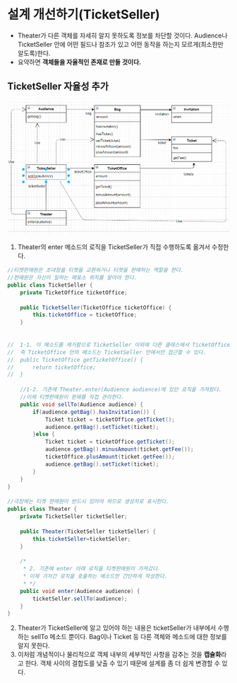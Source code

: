 # 설계 개선하기(TicketSeller)
- Theater가 다른 객체를 자세히 알지 못하도록 정보를 차단할 것이다. Audience나 TicketSeller 안에 어떤 필드나 참조가 있고 어떤 동작을 하는지 모르게(최소한만 알도록)한다.
- 요약하면 **객체들을 자율적인 존재로 만들 것이다.**

## TicketSeller 자율성 추가
![수정된 다이어그램: theater의 enter 로직을 ticketSeller가 수행하도록 변경](https://github.com/nowv30/Object/blob/master/images/%EC%A3%BC%EC%84%9D%202020-07-12%20153544.png "수정된 다이어그램: theater의 enter 로직을 ticketSeller가 수행하도록 변경")

1. Theater의 enter 메소드의 로직을 TicketSeller가 직접 수행하도록 옮겨서 수정한다.
```java
//티켓판매원은 초대장을 티켓을 교환하거나 티켓을 판매하는 역할을 한다.
//판매원은 자신이 일하는 매표소 위치를 알아야 한다.
public class TicketSeller {
	private TicketOffice ticketOffice;
	
	public TicketSeller(TicketOffice ticketOffice) {
		this.ticketOffice = ticketOffice;
	}
	
	
//	1-1. 이 메소드를 제거함으로 TicketSeller 이외에 다른 클래스에서 TicketOffice에 직접 접근할 수 없다.
//  즉 TicketOffice 안의 메소드는 TicketSeller 안에서만 접근할 수 있다.
//	public TicketOffice getTicketOffice() {
//		return ticketOffice;
//	}
	
	//1-2. 기존에 Theater.enter(Audience audience)에 있던 로직을 가져왔다.
	//이제 티켓판매원이 판매를 직접 관리한다.
	public void sellTo(Audience audience) {
		if(audience.getBag().hasInvitation()) {
			Ticket ticket = ticketOffice.getTicket();
			audience.getBag().setTicket(ticket);
		}else {
			Ticket ticket = ticketOffice.getTicket();
			audience.getBag().minusAmount(ticket.getFee());
			ticketOffice.plusAmount(ticket.getFee());
			audience.getBag().setTicket(ticket);
		}
	}
}

//극장에는 티켓 판매원이 반드시 있어야 하므로 생성자로 표시한다.
public class Theater {
	private TicketSeller ticketSeller;
	
	public Theater(TicketSeller ticketSeller) {
		this.ticketSeller=ticketSeller;
	}
	
	/*
	 * 2. 기존에 enter 아래 로직을 티켓판매원이 가져갔다.
	 * 이제 가저간 로직을 호출하는 메소드만 간단하게 작성한다. 
	 * */
	public void enter(Audience audience) {
		ticketSeller.sellTo(audience);
	}
}
```
2. Theater가 TicketSeller에 알고 있어야 하는 내용은 ticketSeller가 내부에서 수행하는 sellTo 메소드 뿐이다. Bag이나 Ticket 등 다른 객체와 메소드에 대한 정보를 알지 못한다.
3. 이처럼 개념적이나 물리적으로 객체 내부의 세부적인 사항을 감추는 것을 **캡슐화**라고 한다. 객체 사이의 결합도를 낮출 수 있기 때문에 설계를 좀 더 쉽게 변경할 수 있다.
